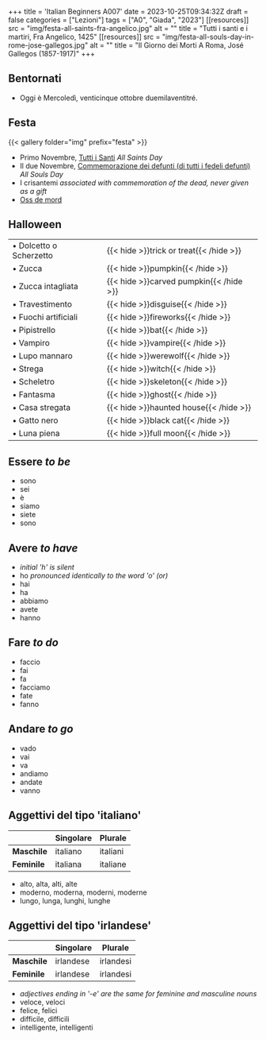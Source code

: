 +++
title = 'Italian Beginners A007'
date = 2023-10-25T09:34:32Z
draft = false
categories = ["Lezioni"]
tags = ["A0", "Giada", "2023"]
[[resources]]
  src = "img/festa-all-saints-fra-angelico.jpg"
  alt = ""
  title = "Tutti i santi e i martiri, Fra Angelico, 1425"
[[resources]]
  src = "img/festa-all-souls-day-in-rome-jose-gallegos.jpg"
  alt = ""
  title = "Il Giorno dei Morti A Roma, José Gallegos (1857-1917)"
+++

## Bentornati

- Oggi è Mercoledì, venticinque ottobre duemilaventitré.

## Festa


{{< gallery folder="img" prefix="festa" >}}


- Primo Novembre, [Tutti i Santi](https://it.wikipedia.org/wiki/Tutti_i_Santi) *All Saints Day*
- Il due Novembre, [Commemorazione dei defunti (di tutti i fedeli defunti)](https://it.wikipedia.org/wiki/Commemorazione_dei_defunti) *All Souls Day*
- I crisantemi *associated with commemoration of the dead, never given as a gift*
- [Oss de mord](https://italianhomecooking.co.uk/2016/10/21/oss-da-mord-almond-biscuits-for-all-souls-day-recipe/)


## Halloween

| | |
|------------|-----------|
| &bull; Dolcetto o Scherzetto | {{< hide >}}trick or treat{{< /hide >}} |
| &bull; Zucca | {{< hide >}}pumpkin{{< /hide >}} |
| &bull; Zucca intagliata | {{< hide >}}carved pumpkin{{< /hide >}} |
| &bull; Travestimento | {{< hide >}}disguise{{< /hide >}} |
| &bull; Fuochi artificiali | {{< hide >}}fireworks{{< /hide >}} |
| &bull; Pipistrello | {{< hide >}}bat{{< /hide >}} |
| &bull; Vampiro | {{< hide >}}vampire{{< /hide >}} |
| &bull; Lupo mannaro | {{< hide >}}werewolf{{< /hide >}} |
| &bull; Strega | {{< hide >}}witch{{< /hide >}} |
| &bull; Scheletro | {{< hide >}}skeleton{{< /hide >}} |
| &bull; Fantasma | {{< hide >}}ghost{{< /hide >}} |
| &bull; Casa stregata | {{< hide >}}haunted house{{< /hide >}} |
| &bull; Gatto nero | {{< hide >}}black cat{{< /hide >}} |
| &bull; Luna piena | {{< hide >}}full moon{{< /hide >}} |

## Essere *to be*

- sono
- sei
- è
- siamo
- siete
- sono

## Avere *to have*

- *initial 'h' is silent*
- ho *pronounced identically to the word 'o' (or)*
- hai
- ha
- abbiamo
- avete
- hanno


## Fare *to do*

- faccio
- fai
- fa
- facciamo
- fate
- fanno


## Andare *to go*

- vado
- vai
- va
- andiamo
- andate
- vanno

## Aggettivi del tipo 'italiano'

| | Singolare | Plurale |
|------------|-----------|-----------|
| **Maschile** | italiano | italiani |
| **Feminile** | italiana | italiane |

- alto, alta, alti, alte
- moderno, moderna, moderni, moderne
- lungo, lunga, lunghi, lunghe

## Aggettivi del tipo 'irlandese'

| | Singolare | Plurale |
|------------|-----------|-----------|
| **Maschile** | irlandese | irlandesi |
| **Feminile** | irlandese | irlandesi |

- *adjectives ending in '-e' are the same for feminine and masculine nouns*
- veloce, veloci
- felice, felici
- difficile, difficili
- intelligente, intelligenti
